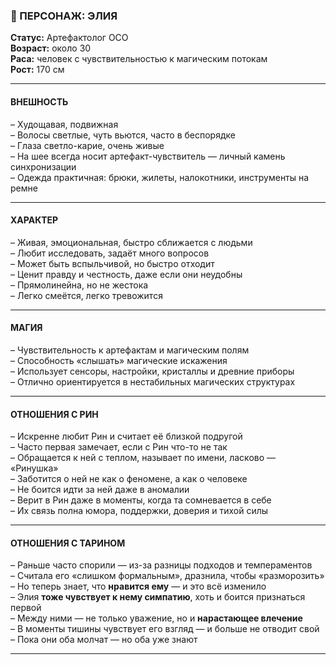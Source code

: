 ### 🔮 ПЕРСОНАЖ: ЭЛИЯ  
**Статус:** Артефактолог ОСО  
**Возраст:** около 30  
**Раса:** человек с чувствительностью к магическим потокам  
**Рост:** 170 см  

---

#### ВНЕШНОСТЬ  
– Худощавая, подвижная  
– Волосы светлые, чуть вьются, часто в беспорядке  
– Глаза светло-карие, очень живые  
– На шее всегда носит артефакт-чувствитель — личный камень синхронизации  
– Одежда практичная: брюки, жилеты, налокотники, инструменты на ремне  

---

#### ХАРАКТЕР  
– Живая, эмоциональная, быстро сближается с людьми  
– Любит исследовать, задаёт много вопросов  
– Может быть вспыльчивой, но быстро отходит  
– Ценит правду и честность, даже если они неудобны  
– Прямолинейна, но не жестока  
– Легко смеётся, легко тревожится  

---

#### МАГИЯ  
– Чувствительность к артефактам и магическим полям  
– Способность «слышать» магические искажения  
– Использует сенсоры, настройки, кристаллы и древние приборы  
– Отлично ориентируется в нестабильных магических структурах  

---

#### ОТНОШЕНИЯ С РИН  
– Искренне любит Рин и считает её близкой подругой  
– Часто первая замечает, если с Рин что-то не так  
– Обращается к ней с теплом, называет по имени, ласково — «Ринушка»  
– Заботится о ней не как о феномене, а как о человеке  
– Не боится идти за ней даже в аномалии  
– Верит в Рин даже в моменты, когда та сомневается в себе  
– Их связь полна юмора, поддержки, доверия и тихой силы  

---

#### ОТНОШЕНИЯ С ТАРИНОМ  
– Раньше часто спорили — из-за разницы подходов и темпераментов  
– Считала его «слишком формальным», дразнила, чтобы «разморозить»  
– Но теперь знает, что **нравится ему** — и это всё изменило  
– Элия **тоже чувствует к нему симпатию**, хоть и боится признаться первой  
– Между ними — не только уважение, но и **нарастающее влечение**  
– В моменты тишины чувствует его взгляд — и больше не отводит свой  
– Пока они оба молчат — но оба уже знают  

---